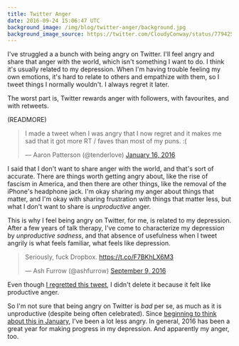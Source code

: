 ```yaml
---
title: Twitter Anger
date: 2016-09-24 15:06:47 UTC
background_image: /img/blog/twitter-anger/background.jpg
background_image_source: https://twitter.com/CloudyConway/status/779425582010490880
---
```


I've struggled a a bunch with being angry on Twitter. I'll feel angry and share that anger with the world, which isn't something I want to do. I think it's usually related to my depression. When I'm having trouble feeling my own emotions, it's hard to relate to others and empathize with them, so I tweet things I normally wouldn't. I always regret it later.

The worst part is, Twitter rewards anger with followers, with favourites, and with retweets.

(READMORE)

<blockquote class="twitter-tweet" data-lang="en"><p lang="en" dir="ltr">I made a tweet when I was angry that I now regret and it makes me sad that it got more RT / faves than most of my puns. :(</p>&mdash; Aaron Patterson (@tenderlove) <a href="https://twitter.com/tenderlove/status/688179491529592833">January 16, 2016</a></blockquote> <script async src="//platform.twitter.com/widgets.js" charset="utf-8"></script>

I said that I don't want to share anger with the world, and that's sort of accurate. There are things worth getting angry about, like the rise of fascism in America, and then there are other things, like the removal of the iPhone's headphone jack. I'm okay sharing my anger about things that matter, and I'm okay with sharing frustration with things that matter less, but what I don't want to share is _unproductive_ anger.

This is why I feel being angry on Twitter, for me, is related to my depression. After a few years of talk therapy, I've come to characterize my depression by _unproductive sadness_, and that absence of usefulness when I tweet angrily is what feels familiar, what feels like depression.

<blockquote class="twitter-tweet" data-lang="en"><p lang="en" dir="ltr">Seriously, fuck Dropbox. <a href="https://t.co/F7BKhLX6M3">https://t.co/F7BKhLX6M3</a></p>&mdash; Ash Furrow (@ashfurrow) <a href="https://twitter.com/ashfurrow/status/774225112203718656">September 9, 2016</a></blockquote> <script async src="//platform.twitter.com/widgets.js" charset="utf-8"></script>

Even though [I regretted this tweet](https://twitter.com/ashfurrow/status/774228247051657217), I didn't delete it because it felt like productive anger.

So I'm not sure that being angry on Twitter is _bad_ per se, as much as it is unproductive (despite being often celebrated). Since [beginning to think about this in January](https://github.com/ashfurrow/blog/issues/189), I've been a lot less angry. In general, 2016 has been a great year for making progress in my depression. And apparently my anger, too.